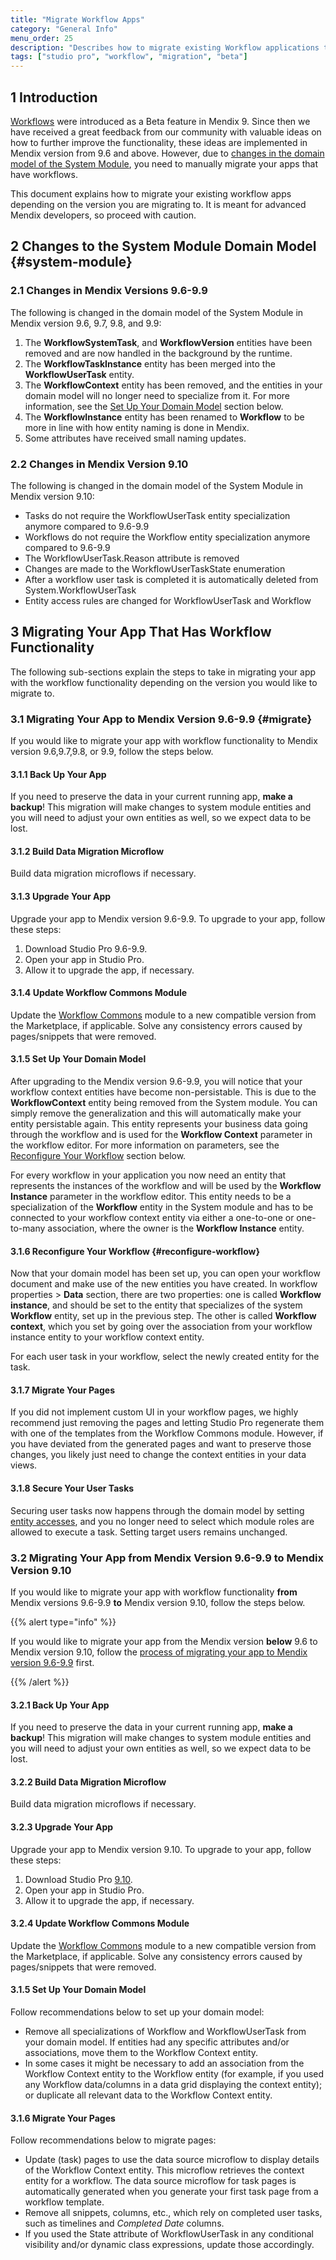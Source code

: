 ```yaml
---
title: "Migrate Workflow Apps"
category: "General Info"
menu_order: 25
description: "Describes how to migrate existing Workflow applications to the new feedback-improved Beta."
tags: ["studio pro", "workflow", "migration", "beta"]
---
```


## 1 Introduction

[Workflows](workflows) were introduced as a Beta feature in Mendix 9. Since then we have received a great feedback from our community with valuable ideas on how to further improve the functionality, these ideas are implemented in Mendix version from 9.6 and above. However, due to [changes in the domain model of the System Module](#system-module), you need to manually migrate your apps that have workflows.

This document explains how to migrate your existing workflow apps depending on the version you are migrating to. It is meant for advanced Mendix developers, so proceed with caution.

## 2 Changes to the System Module Domain Model {#system-module}

### 2.1 Changes in Mendix Versions 9.6-9.9

The following is changed in the domain model of the System Module in Mendix version 9.6, 9.7, 9.8, and 9.9:

1. The **WorkflowSystemTask**, and **WorkflowVersion** entities have been removed and are now handled in the background by the runtime.
2. The **WorkflowTaskInstance** entity has been merged into the **WorkflowUserTask** entity.
3. The **WorkflowContext** entity has been removed, and the entities in your domain model will no longer need to specialize from it. For more information, see the [Set Up Your Domain Model](#domain-model) section below.
4. The **WorkflowInstance** entity has been renamed to **Workflow** to be more in line with how entity naming is done in Mendix.
5. Some attributes have received small naming updates.

### 2.2 Changes in Mendix Version 9.10

The following is changed in the domain model of the System Module in Mendix version 9.10:

* Tasks do not require the WorkflowUserTask entity specialization anymore compared to 9.6-9.9
* Workflows do not require the Workflow entity specialization anymore compared to 9.6-9.9
* The WorkflowUserTask.Reason attribute is removed
* Changes are made to the WorkflowUserTaskState enumeration
* After a workflow user task is completed it is automatically deleted from System.WorkflowUserTask
* Entity access rules are changed for WorkflowUserTask and Workflow

## 3 Migrating Your App That Has Workflow Functionality 

The following sub-sections explain the steps to take in migrating your app with the workflow functionality depending on the version you would like to migrate to.

### 3.1 Migrating Your App to Mendix Version 9.6-9.9 {#migrate}

If you would like to migrate your app with workflow functionality to Mendix version 9.6,9.7,9.8, or 9.9, follow the steps below.

#### 3.1.1 Back Up Your App

If you need to preserve the data in your current running app, **make a backup**! This migration will make changes to system module entities and you will need to adjust your own entities as well, so we expect data to be lost.

#### 3.1.2 Build Data Migration Microflow

Build data migration microflows if necessary.

#### 3.1.3 Upgrade Your App

Upgrade your app to Mendix version 9.6-9.9. To upgrade to your app, follow these steps:

1. Download Studio Pro 9.6-9.9.
1. Open your app in Studio Pro.
1. Allow it to upgrade the app, if necessary.

#### 3.1.4 Update Workflow Commons Module

Update the [Workflow Commons](https://marketplace.mendix.com/link/component/117066) module to a new compatible version from the Marketplace, if applicable. Solve any consistency errors caused by pages/snippets that were removed.

#### 3.1.5 Set Up Your Domain Model 

After upgrading to the Mendix version 9.6-9.9, you will notice that your workflow context entities have become non-persistable. This is due to the **WorkflowContext** entity being removed from the System module. You can simply remove the generalization and this will automatically make your entity persistable again. This entity represents your business data going through the workflow and is used for the **Workflow Context** parameter in the workflow editor. For more information on parameters, see the [Reconfigure Your Workflow](#reconfigure-workflow) section below.

For every workflow in your application you now need an entity that represents the instances of the workflow and will be used by the **Workflow Instance** parameter in the workflow editor. This entity needs to be a specialization of the **Workflow** entity in the System module and has to be connected to your workflow context entity via either a one-to-one or one-to-many association, where the owner is the **Workflow Instance** entity. 

#### 3.1.6 Reconfigure Your Workflow {#reconfigure-workflow}

Now that your domain model has been set up, you can open your workflow document and make use of the new entities you have created. In workflow properties > **Data** section, there are two properties: one is called **Workflow instance**, and should be set to the entity that specializes of the system **Workflow** entity, set up in the previous step. The other is called **Workflow context**, which you set by going over the association from your workflow instance entity to your workflow context entity.

For each user task in your workflow, select the newly created entity for the task.

#### 3.1.7 Migrate Your Pages

If you did not implement custom UI in your workflow pages, we highly recommend just removing the pages and letting Studio Pro regenerate them with one of the templates from the Workflow Commons module. However, if you have deviated from the generated pages and want to preserve those changes, you likely just need to change the context entities in your data views.

#### 3.1.8 Secure Your User Tasks

Securing user tasks now happens through the domain model by setting [entity accesses](module-security#entity-access), and you no longer need to select which module roles are allowed to execute a task. Setting target users remains unchanged.

### 3.2 Migrating Your App from Mendix Version 9.6-9.9 to Mendix Version 9.10

If you would like to migrate your app with workflow functionality **from** Mendix versions 9.6-9.9 **to** Mendix version 9.10, follow the steps below.

{{% alert type="info" %}}

If you would like to migrate your app from the Mendix version **below** 9.6 to Mendix version 9.10, follow the [process of migrating your app to Mendix version 9.6-9.9](#migrate) first.

{{% /alert %}}

#### 3.2.1 Back Up Your App

If you need to preserve the data in your current running app, **make a backup**! This migration will make changes to system module entities and you will need to adjust your own entities as well, so we expect data to be lost.

#### 3.2.2 Build Data Migration Microflow

Build data migration microflows if necessary.

#### 3.2.3 Upgrade Your App

Upgrade your app to Mendix version 9.10. To upgrade to your app, follow these steps:

1. Download Studio Pro [9.10](/releasenotes/studio-pro/9.10).
1. Open your app in Studio Pro.
1. Allow it to upgrade the app, if necessary.

#### 3.2.4 Update Workflow Commons Module

Update the [Workflow Commons](https://marketplace.mendix.com/link/component/117066) module to a new compatible version from the Marketplace, if applicable. Solve any consistency errors caused by pages/snippets that were removed.

#### 3.1.5 Set Up Your Domain Model

Follow recommendations below to set up your domain model:

* Remove all specializations of Workflow and WorkflowUserTask from your domain model. If entities had any specific attributes and/or associations, move them to the Workflow Context entity.
* In some cases it might be necessary to add an association from the Workflow Context entity to the Workflow entity (for example, if you used any Workflow data/columns in a data grid displaying the context entity); or duplicate all relevant data to the Workflow Context entity.

#### 3.1.6 Migrate Your Pages

Follow recommendations below to migrate pages:

* Update (task) pages to use the data source microflow to display details of the Workflow Context entity. This microflow retrieves the context entity for a workflow. The data source microflow for task pages is automatically generated when you generate your first task page from a workflow template. 
* Remove all snippets, columns, etc., which rely on completed user tasks, such as timelines and *Completed Date* columns.
* If you used the State attribute of WorkflowUserTask in any conditional visibility and/or dynamic class expressions, update those accordingly.
